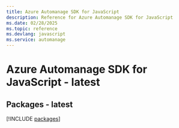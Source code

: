 ```yaml
---
title: Azure Automanage SDK for JavaScript
description: Reference for Azure Automanage SDK for JavaScript
ms.date: 02/28/2025
ms.topic: reference
ms.devlang: javascript
ms.service: automanage
---
```

# Azure Automanage SDK for JavaScript - latest
## Packages - latest
[!INCLUDE [packages](automanage-index.md)]